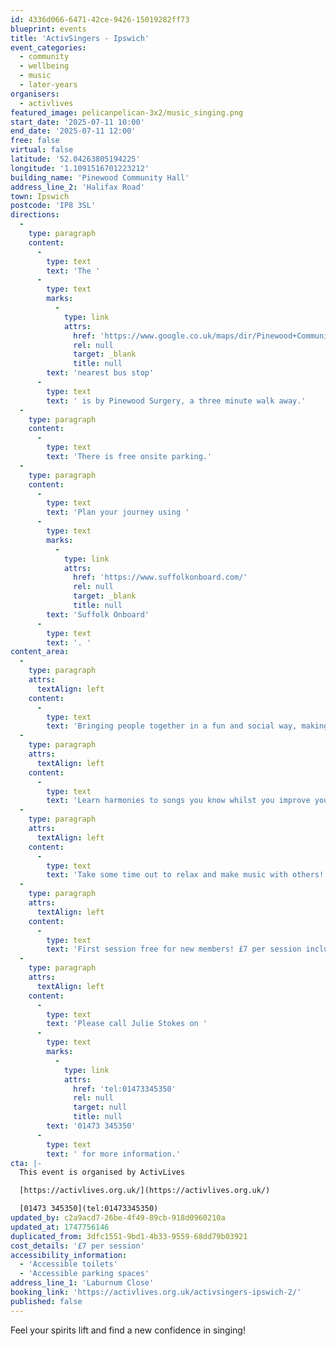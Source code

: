 ```yaml
---
id: 4336d066-6471-42ce-9426-15019282ff73
blueprint: events
title: 'ActivSingers - Ipswich'
event_categories:
  - community
  - wellbeing
  - music
  - later-years
organisers:
  - activlives
featured_image: pelicanpelican-3x2/music_singing.png
start_date: '2025-07-11 10:00'
end_date: '2025-07-11 12:00'
free: false
virtual: false
latitude: '52.04263805194225'
longitude: '1.1091516701223212'
building_name: 'Pinewood Community Hall'
address_line_2: 'Halifax Road'
town: Ipswich
postcode: 'IP8 3SL'
directions:
  -
    type: paragraph
    content:
      -
        type: text
        text: 'The '
      -
        type: text
        marks:
          -
            type: link
            attrs:
              href: 'https://www.google.co.uk/maps/dir/Pinewood+Community+Hall/Pinewood+Surgery,+Pinewood,+Ipswich+IP8+3RX/@52.0423502,1.1081472,19z/data=!4m14!4m13!1m5!1m1!1s0x47d9a0f42fc1bc33:0xc9ebb0392ca0e47e!2m2!1d1.1090873!2d52.0424995!1m5!1m1!1s0x47d9a0f423171a9b:0x2eca08d721299262!2m2!1d1.107875!2d52.042267!3e2?entry=ttu&g_ep=EgoyMDI1MDUxNS4wIKXMDSoJLDEwMjExNDUzSAFQAw%3D%3D'
              rel: null
              target: _blank
              title: null
        text: 'nearest bus stop'
      -
        type: text
        text: ' is by Pinewood Surgery, a three minute walk away.'
  -
    type: paragraph
    content:
      -
        type: text
        text: 'There is free onsite parking.'
  -
    type: paragraph
    content:
      -
        type: text
        text: 'Plan your journey using '
      -
        type: text
        marks:
          -
            type: link
            attrs:
              href: 'https://www.suffolkonboard.com/'
              rel: null
              target: _blank
              title: null
        text: 'Suffolk Onboard'
      -
        type: text
        text: '. '
content_area:
  -
    type: paragraph
    attrs:
      textAlign: left
    content:
      -
        type: text
        text: 'Bringing people together in a fun and social way, making friends, reducing stress and boosting self-confidence through song.'
  -
    type: paragraph
    attrs:
      textAlign: left
    content:
      -
        type: text
        text: 'Learn harmonies to songs you know whilst you improve your breathing and circulation.'
  -
    type: paragraph
    attrs:
      textAlign: left
    content:
      -
        type: text
        text: 'Take some time out to relax and make music with others!'
  -
    type: paragraph
    attrs:
      textAlign: left
    content:
      -
        type: text
        text: 'First session free for new members! £7 per session inclusive refreshments.'
  -
    type: paragraph
    attrs:
      textAlign: left
    content:
      -
        type: text
        text: 'Please call Julie Stokes on '
      -
        type: text
        marks:
          -
            type: link
            attrs:
              href: 'tel:01473345350'
              rel: null
              target: null
              title: null
        text: '01473 345350'
      -
        type: text
        text: ' for more information.'
cta: |-
  This event is organised by ActivLives

  [https://activlives.org.uk/](https://activlives.org.uk/) 

  [01473 345350](tel:01473345350)
updated_by: c2a9acd7-26be-4f49-89cb-918d0960210a
updated_at: 1747756146
duplicated_from: 3dfc1551-9bd1-4b33-9559-68dd79b03921
cost_details: '£7 per session'
accessibility_information:
  - 'Accessible toilets'
  - 'Accessible parking spaces'
address_line_1: 'Laburnum Close'
booking_link: 'https://activlives.org.uk/activsingers-ipswich-2/'
published: false
---
```

Feel your spirits lift and find a new confidence in singing!